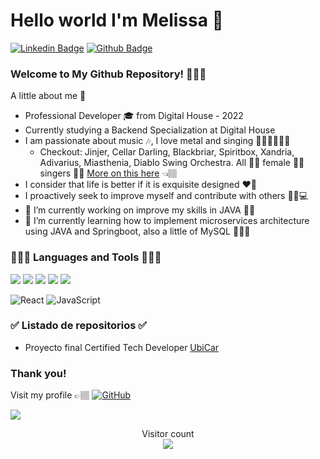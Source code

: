 # Hello world I'm Melissa 🎉

[![Linkedin Badge](https://img.shields.io/badge/-Melissa_García_Ángel-blue?style=flat&logo=Linkedin&logoColor=white&link=https://www.linkedin.com/in/MelissaGarciaAngel)](https://www.linkedin.com/in/MelissaGarciaAngel/)  [![Github Badge](https://img.shields.io/badge/-Melissa_García_Ángel-orange?style=flat&logo=github&logoColor=white&link=https://github.com/MelissaGarciaAngel)](https://github.com/melissagarciaangel)


### Welcome to My Github Repository! 👩🏽‍💻 

A little about me 🎊

- Professional Developer 🎓 from Digital House - 2022
- Currently studying a Backend Specialization at Digital House
- I am passionate about music 🎶, I love metal and singing 🤘🏽🤘🏽🤘🏽
	- Checkout: Jinjer, Cellar Darling, Blackbriar, Spiritbox, Xandria, Adivarius, Miasthenia, Diablo Swing Orchestra. All 👌🏽 female 👌🏽 singers 👌🏽 [More on this here](https://obscurifymusic.com/profile?id=31o7vvvw7lz3s3dtnjho5a6lk37e&code=7052ed77bc8157dc) 👈🏽
- I consider that life is better if it is exquisite designed ❤🎨
- I proactively seek to improve myself and contribute with others 👩🏽💻
- 🔭 I’m currently working on improve my skills in JAVA 💪🏽
- 🌱 I’m currently learning how to implement microservices architecture using JAVA and Springboot, also a little of MySQL 🧘🏽‍♀️ 


### 👩🏽‍💻 Languages and Tools 👩🏽‍💻
![](https://img.shields.io/badge/Java-orange?style=flat&logo=java&logoColor=white&link=https://github.com/MelissaGarciaAngel) ![](https://img.shields.io/badge/-Spring-g?style=flat&logo=spring&logoColor=white&link=https://github.com/MelissaGarciaAngel) ![](https://img.shields.io/badge/-Springboot-black?style=flat&logo=spring&link=https://github.com/MelissaGarciaAngel)   ![](https://img.shields.io/badge/-Spring_Microservices-g?style=flat&logo=spring&logoColor=white&link=https://github.com/MelissaGarciaAngel)  ![](https://img.shields.io/badge/-MySQL-black?style=flat&logo=mysql&link=https://github.com/MelissaGarciaAngel)

![React](https://img.shields.io/badge/-React-black?style=flat&logo=react&link=https://github.com/MelissaGarciaAngel) ![JavaScript](https://img.shields.io/badge/-JavaScript-black?style=flat&logo=javascript&link=https://github.com/MelissaGarciaAngel)

### ✅ Listado de repositorios ✅

 - Proyecto final Certified Tech Developer
[UbiCar](https://github.com/MelissaGarciaAngel/UbiCar)

### Thank you!

Visit my profile 👉🏽 [![GitHub](https://img.shields.io/badge/-GitHub-181717?style=flat&logo=github&link=https://github.com/MelissaGarciaAngel)](https://github.com/MelissaGarciaAngel)


<a href="https://github.com/jonathanvictorica" align="center">
  <img align="center" src="https://github-readme-stats.vercel.app/api/top-langs/?username=melissagarciaangel&theme=radical" />
</a>

<p align="center"> 
  Visitor count<br>
  <img src="https://profile-counter.glitch.me/melissagarciaangel/count.svg" />
</p>

